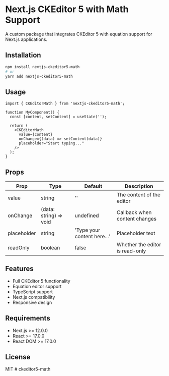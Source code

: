 # Next.js CKEditor 5 with Math Support

A custom package that integrates CKEditor 5 with equation support for Next.js applications.

## Installation

```bash
npm install nextjs-ckeditor5-math
# or
yarn add nextjs-ckeditor5-math
```

## Usage

```tsx
import { CKEditorMath } from 'nextjs-ckeditor5-math';

function MyComponent() {
  const [content, setContent] = useState('');

  return (
    <CKEditorMath
      value={content}
      onChange={(data) => setContent(data)}
      placeholder="Start typing..."
    />
  );
}
```

## Props

| Prop | Type | Default | Description |
|------|------|---------|-------------|
| value | string | '' | The content of the editor |
| onChange | (data: string) => void | undefined | Callback when content changes |
| placeholder | string | 'Type your content here...' | Placeholder text |
| readOnly | boolean | false | Whether the editor is read-only |

## Features

- Full CKEditor 5 functionality
- Equation editor support
- TypeScript support
- Next.js compatibility
- Responsive design

## Requirements

- Next.js >= 12.0.0
- React >= 17.0.0
- React DOM >= 17.0.0

## License

MIT #   c k e d i t o r 5 - m a t h  
 